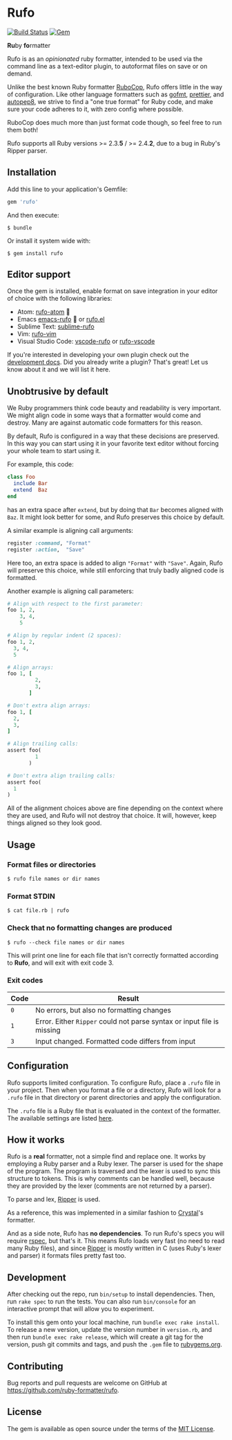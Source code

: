 # Rufo

[![Build Status](https://api.travis-ci.org/ruby-formatter/rufo.svg?branch=master)](https://travis-ci.org/ruby-formatter/rufo)
[![Gem](https://img.shields.io/gem/v/rufo.svg)](https://rubygems.org/gems/rufo)

**Ru**by **fo**rmatter


Rufo is as an _opinionated_ ruby formatter, intended to be used via the command line as a text-editor plugin, to autoformat files on save or on demand.

Unlike the best known Ruby formatter [RuboCop](https://github.com/bbatsov/rubocop), Rufo offers little in the way of configuration. Like other language formatters such as [gofmt](https://golang.org/cmd/gofmt/), [prettier](https://github.com/prettier/prettier), and [autopep8](https://github.com/hhatto/autopep8), we strive to find a "one true format" for Ruby code, and make sure your code adheres to it, with zero config where possible.

RuboCop does much more than just format code though, so feel free to run them both!

Rufo supports all Ruby versions >= 2.3.**5** / >= 2.4.**2**, due to a bug in Ruby's Ripper parser.

## Installation

Add this line to your application's Gemfile:

```ruby
gem 'rufo'
```

And then execute:

    $ bundle

Or install it system wide with:

    $ gem install rufo

## Editor support

Once the gem is installed, enable format on save integration in your editor of choice with the following libraries:

- Atom: [rufo-atom](https://github.com/bmulvihill/rufo-atom) :construction:
- Emacs [emacs-rufo](https://github.com/aleandros/emacs-rufo) :construction: or [rufo.el](https://github.com/danielma/rufo.el)
- Sublime Text: [sublime-rufo](https://github.com/ruby-formatter/sublime-rufo)
- Vim: [rufo-vim](https://github.com/splattael/rufo-vim)
- Visual Studio Code: [vscode-rufo](https://marketplace.visualstudio.com/items?itemName=mbessey.vscode-rufo) or [rufo-vscode](https://marketplace.visualstudio.com/items?itemName=siliconsenthil.rufo-vscode)

If you're interested in developing your own plugin check out the [development docs](docs/developing-rufo.md). Did you already write a plugin? That's great! Let us know about it and
we will list it here.


## Unobtrusive by default

We Ruby programmers think code beauty and readability is very important. We might align code
in some ways that a formatter would come and destroy. Many are against automatic code formatters
for this reason.

By default, Rufo is configured in a way that these decisions are preserved. In this way you
can start using it in your favorite text editor without forcing your whole team to start using it.

For example, this code:

```ruby
class Foo
  include Bar
  extend  Baz
end
```

has an extra space after `extend`, but by doing that `Bar` becomes aligned with `Baz`.
It might look better for some, and Rufo preserves this choice by default.

A similar example is aligning call arguments:

```ruby
register :command, "Format"
register :action,  "Save"
```

Here too, an extra space is added to align `"Format"` with `"Save"`. Again, Rufo will preserve
this choice, while still enforcing that truly badly aligned code is formatted.

Another example is aligning call parameters:

```ruby
# Align with respect to the first parameter:
foo 1, 2,
    3, 4,
    5

# Align by regular indent (2 spaces):
foo 1, 2,
  3, 4,
  5

# Align arrays:
foo 1, [
         2,
         3,
       ]

# Don't extra align arrays:
foo 1, [
  2,
  3,
]

# Align trailing calls:
assert foo(
         1
       )

# Don't extra align trailing calls:
assert foo(
  1
)
```

All of the alignment choices above are fine depending on the context where they are
used, and Rufo will not destroy that choice. It will, however, keep things aligned
so they look good.

## Usage

### Format files or directories

```
$ rufo file names or dir names
```

### Format STDIN

```
$ cat file.rb | rufo
```

### Check that no formatting changes are produced

```
$ rufo --check file names or dir names
```

This will print one line for each file that isn't correctly formatted
according to **Rufo**, and will exit with exit code 3.

### Exit codes

| Code | Result |
| ---- | ---- |
| `0` | No errors, but also no formatting changes |
| `1` | Error. Either `Ripper` could not parse syntax or input file is missing |
| `3` | Input changed. Formatted code differs from input |


## Configuration

Rufo supports limited configuration.
To configure Rufo, place a `.rufo` file in your project. Then when you format a file or a directory,
Rufo will look for a `.rufo` file in that directory or parent directories and apply the configuration.

The `.rufo` file is a Ruby file that is evaluated in the context of the formatter.
The available settings are listed [here](docs/settings.md).

## How it works

Rufo is a **real** formatter, not a simple find and replace one. It works by employing
a Ruby parser and a Ruby lexer. The parser is used for the shape of the program. The program
is traversed and the lexer is used to sync this structure to tokens. This is why comments
can be handled well, because they are provided by the lexer (comments are not returned by
a parser).

To parse and lex, [Ripper](https://ruby-doc.org/stdlib-2.4.0/libdoc/ripper/rdoc/Ripper.html) is used.

As a reference, this was implemented in a similar fashion to [Crystal](https://github.com/crystal-lang/crystal)'s formatter.

And as a side note, Rufo has **no dependencies**. To run Rufo's specs you will require [rspec](https://github.com/rspec/rspec), but that's it.
This means Rufo loads very fast (no need to read many Ruby files), and since [Ripper](https://ruby-doc.org/stdlib-2.4.0/libdoc/ripper/rdoc/Ripper.html) is mostly written
in C (uses Ruby's lexer and parser) it formats files pretty fast too.

## Development

After checking out the repo, run `bin/setup` to install dependencies. Then, run `rake spec` to run the tests. You can also run `bin/console` for an interactive prompt that will allow you to experiment.

To install this gem onto your local machine, run `bundle exec rake install`. To release a new version, update the version number in `version.rb`, and then run `bundle exec rake release`, which will create a git tag for the version, push git commits and tags, and push the `.gem` file to [rubygems.org](https://rubygems.org).

## Contributing

Bug reports and pull requests are welcome on GitHub at https://github.com/ruby-formatter/rufo.

## License

The gem is available as open source under the terms of the [MIT License](http://opensource.org/licenses/MIT).
